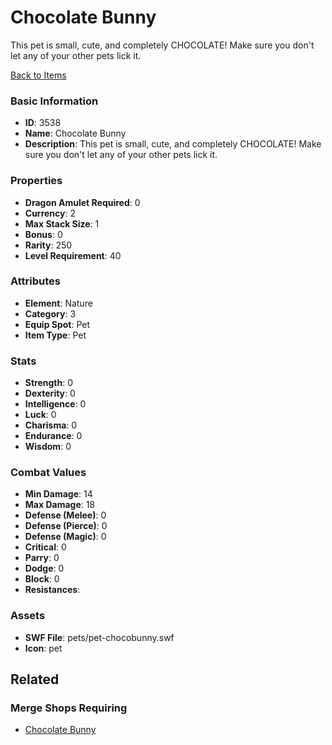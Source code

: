 # Chocolate Bunny

This pet is small, cute, and completely CHOCOLATE!  Make sure you don't let any of your other pets lick it. 

[Back to Items](../items.md)

### Basic Information

- **ID**: 3538
- **Name**: Chocolate Bunny
- **Description**: This pet is small, cute, and completely CHOCOLATE!  Make sure you don&#039;t let any of your other pets lick it. 

### Properties

- **Dragon Amulet Required**: 0
- **Currency**: 2
- **Max Stack Size**: 1
- **Bonus**: 0
- **Rarity**: 250
- **Level Requirement**: 40

### Attributes

- **Element**: Nature
- **Category**: 3
- **Equip Spot**: Pet
- **Item Type**: Pet

### Stats

- **Strength**: 0
- **Dexterity**: 0
- **Intelligence**: 0
- **Luck**: 0
- **Charisma**: 0
- **Endurance**: 0
- **Wisdom**: 0

### Combat Values

- **Min Damage**: 14
- **Max Damage**: 18
- **Defense (Melee)**: 0
- **Defense (Pierce)**: 0
- **Defense (Magic)**: 0
- **Critical**: 0
- **Parry**: 0
- **Dodge**: 0
- **Block**: 0
- **Resistances**: 

### Assets

- **SWF File**: pets/pet-chocobunny.swf
- **Icon**: pet

## Related

### Merge Shops Requiring

- [Chocolate Bunny](../merge-shops/65-chocolate-bunny.md)

